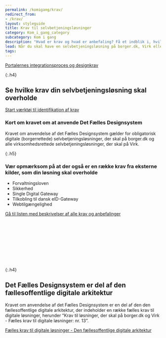 ```yaml
---
permalink: /komigang/krav/
redirect_from:
- /krav/
layout: styleguide
title: Krav til selvbetjeningsløsninger
category: Kom_i_gang_category
subcategory: Kom i gang
description: "Hvad er krav og hvad er anbefaling? Få et indblik i, hvilke krav din løsning skal efterleve."
lead: Når du skal have en selvbetjeningsløsning på borger.dk, Virk eller begge portaler, skal du følge portalernes krav til integration og overholde portalernes Fælles Designsystem og integrationsproces.
tags:
---
```


<a href="/komigang/krav/borgerdk-virk">Portalernes integrationsproces og designkrav</a>

{:.h4}
## Se hvilke krav din selvbetjeningsløsning skal overholde

<a href="/krav-vaerktoej/anvendes-af-virksomheder/" id="start-reqtool" class="button button-primary mt-3 mb-4">Start værktøj til identifikation af krav</a>

<h3 class="h5">Kort om kravet om at anvende Det Fælles Designsystem</h3>

Kravet om anvendelse af det Fælles Designsystem gælder for obligatorisk digitale (borgerrettede) selvbetjeningsløsninger, der skal på borger.dk og alle virksomhedsrettede selvbetjeningsløsninger, der skal på Virk.

{:.h5}
### Vær opmærksom på at der også er en række krav fra eksterne kilder, som din løsning skal overholde

- Forvaltningsloven
- Sikkerhed
- Single Digital Gateway
- Tilkobling til dansk eID-Gateway
- Webtilgængelighed

<a href="https://arkitektur.digst.dk/krav-og-anbefalinger-0" class="icon-link">Gå til listen med beskrivelser af alle krav og anbefalinger<svg class="icon-svg " focusable="false" aria-hidden="true"><use xlink:href="#open-in-new"></use></svg></a>

{:.h4}
## Det Fælles Designsystem er del af den fællesoffentlige digitale arkitektur

Kravet om anvendelse af det Fælles Designsystem er en del af den den fællesoffentlige digitale arkitektur, der indeholder en række fælles krav til digitale løsninger, herunder “Krav til løsninger, der skal på borger.dk og Virk - Fælles krav til digitale løsninger: nr. 13”.

<a href="https://arkitektur.digst.dk/node/697" class="icon-link">Fælles krav til digitale løsninger - Den fællesoffentlige digitale arkitektur<svg class="icon-svg" focusable="false" aria-hidden="true" tabindex="-1"><use xlink:href="#open-in-new"></use></svg></a>

